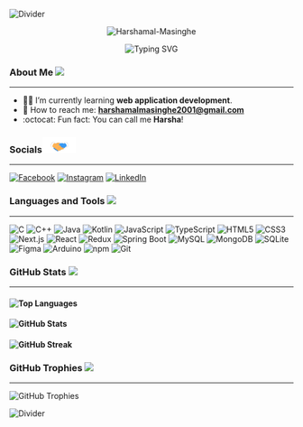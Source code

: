 <!-- Horizontal Divider (Gradient) -->
![Divider](https://user-images.githubusercontent.com/73097560/115834477-dbab4500-a447-11eb-908a-139a6edaec5c.gif)

<!-- Profile Views Counter -->
<p align="center"> 
  <picture>
    <img src="https://komarev.com/ghpvc/?username=Harshamal-Masinghe&label=Profile%20views&color=0e75b6&style=plastic" alt="Harshamal-Masinghe" />
  </picture> 
</p>

<!-- Typing Animation -->
<div align="center">
  <picture>
    <img src="https://readme-typing-svg.demolab.com?font=Fira+Code&weight=500&size=32&pause=1000&center=true&vCenter=true&random=false&width=580&height=50&lines=Hi+%F0%9F%91%8B%2C+I'm+Harshamal+Masinghe;Undergraduate+Student+at+SLIIT;Competitive+Programmer;Always+learning+new+things" alt="Typing SVG" />
  </picture>
</div>



### About Me <picture><img src="https://github.com/7oSkaaa/7oSkaaa/blob/main/Images/about_me.gif?raw=true" width="30px"></picture>
---
- 👨‍💻 I’m currently learning **web application development**.
- 📩 How to reach me: **harshamalmasinghe2001@gmail.com**
- :octocat: Fun fact: You can call me **Harsha**!



### Socials<picture><img src="https://github.com/0xAbdulKhalid/0xAbdulKhalid/raw/main/assets/mdImages/handshake.gif" width="60"></picture>
---
[![Facebook](https://img.shields.io/badge/Facebook-%231877F2.svg?logo=Facebook&logoColor=white)](https://facebook.com/harshamal.masinghe.3) 
[![Instagram](https://img.shields.io/badge/Instagram-%23E4405F.svg?logo=Instagram&logoColor=white)](https://instagram.com/harsha_001x) 
[![LinkedIn](https://img.shields.io/badge/LinkedIn-%230077B5.svg?logo=linkedin&logoColor=white)](https://linkedin.com/in/harshamal-masinghe-a8b964216) 



### Languages and Tools <picture><img src="https://media2.giphy.com/media/QssGEmpkyEOhBCb7e1/giphy.gif?cid=ecf05e47a0n3gi1bfqntqmob8g9aid1oyj2wr3ds3mg700bl&rid=giphy.gif" width="28"></picture>
---

![C](https://skillicons.dev/icons?i=c&theme=dark)
![C++](https://skillicons.dev/icons?i=cpp&theme=dark)
![Java](https://skillicons.dev/icons?i=java&theme=dark) 
![Kotlin](https://skillicons.dev/icons?i=kotlin&theme=dark) 
![JavaScript](https://skillicons.dev/icons?i=javascript&theme=dark)
![TypeScript](https://skillicons.dev/icons?i=typescript&theme=dark)
![HTML5](https://skillicons.dev/icons?i=html&theme=dark) 
![CSS3](https://skillicons.dev/icons?i=css&theme=dark)
![Next.js](https://skillicons.dev/icons?i=next&theme=dark)
![React](https://skillicons.dev/icons?i=react&theme=dark)
![Redux](https://skillicons.dev/icons?i=redux&theme=dark)
![Spring Boot](https://skillicons.dev/icons?i=spring&theme=dark)
![MySQL](https://skillicons.dev/icons?i=mysql&theme=dark) 
![MongoDB](https://skillicons.dev/icons?i=mongodb&theme=dark)
![SQLite](https://skillicons.dev/icons?i=sqlite&theme=dark)
![Figma](https://skillicons.dev/icons?i=figma&theme=dark)
![Arduino](https://skillicons.dev/icons?i=arduino&theme=dark)
![npm](https://skillicons.dev/icons?i=npm&theme=dark)
![Git](https://skillicons.dev/icons?i=git&theme=dark)


### GitHub Stats <picture><img src="https://media.giphy.com/media/iY8CRBdQXODJSCERIr/giphy.gif" width="28"></picture>
---
#### ![Top Languages](https://github-readme-stats.vercel.app/api/top-langs/?username=Harshamal-Masinghe&theme=radical&hide_border=false&include_all_commits=true&count_private=false&layout=compact)
#### ![GitHub Stats](https://github-readme-stats.vercel.app/api?username=Harshamal-Masinghe&theme=radical&hide_border=false&include_all_commits=true&count_private=false)
#### ![GitHub Streak](https://github-readme-streak-stats.herokuapp.com/?user=Harshamal-Masinghe&theme=radical&hide_border=false)



### GitHub Trophies <picture><img src="https://media.giphy.com/media/iY8CRBdQXODJSCERIr/giphy.gif" width="28"></picture>
---
![GitHub Trophies](https://github-profile-trophy.vercel.app/?username=Harshamal-Masinghe&theme=radical&no-frame=false&no-bg=true&margin-w=4)

<!-- Horizontal Divider (Gradient) -->
![Divider](https://user-images.githubusercontent.com/73097560/115834477-dbab4500-a447-11eb-908a-139a6edaec5c.gif)
